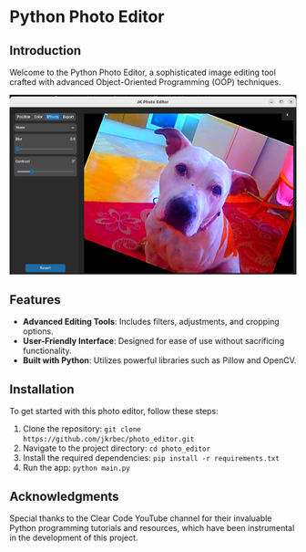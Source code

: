 # Python Photo Editor

## Introduction
Welcome to the Python Photo Editor, a sophisticated image editing tool crafted with advanced Object-Oriented Programming (OOP) techniques.

![Python Photo Editor](photo_editor.png)

## Features
- **Advanced Editing Tools**: Includes filters, adjustments, and cropping options.
- **User-Friendly Interface**: Designed for ease of use without sacrificing functionality.
- **Built with Python**: Utilizes powerful libraries such as Pillow and OpenCV.


## Installation
To get started with this photo editor, follow these steps:
1. Clone the repository:
`git clone https://github.com/jkrbec/photo_editor.git`
2. Navigate to the project directory:
`cd photo_editor`
3. Install the required dependencies:
`pip install -r requirements.txt`
4. Run the app:
`python main.py`


## Acknowledgments
Special thanks to the Clear Code YouTube channel for their invaluable Python programming tutorials and resources, which have been instrumental in the development of this project.


